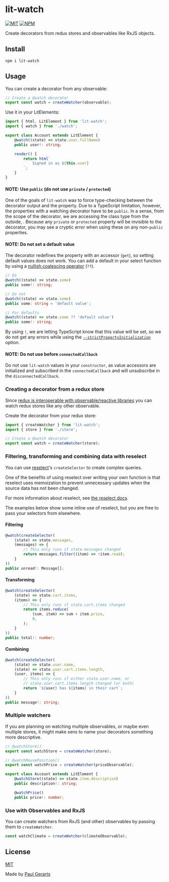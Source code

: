 # lit-watch

[![MIT](https://img.shields.io/github/license/gerarts/lit-watch.svg)](https://github.com/gerarts/lit-watch/blob/master/LICENSE)
[![NPM](https://img.shields.io/npm/v/lit-watch.svg)](https://www.npmjs.com/package/lit-watch)

Create decorators from redux stores and observables like RxJS objects.

## Install

```
npm i lit-watch
```

## Usage

You can create a decorator from any observable:

```ts
// Create a @watch decorator
export const watch = createWatcher(observable);
```

Use it in your LitElements:

```ts
import { html, LitElement } from 'lit-watch';
import { watch } from './watch';

export class Account extends LitElement {
    @watch((state) => state.user.fullName)
    public user!: string;

    render() {
        return html`
            Signed in as ${this.user}
        `;
    }
}
```

#### NOTE: Use `public` (do not use `private` / `protected`)

One of the goals of `lit-watch` was to force type-checking between the decorator output and the property. Due to a TypeScript limitation, however, the properties with a watching decorator have to be `public`. In a sense, from the scope of the decorator, we are accessing the class type from the outside,
. Because any `private` or `protected` property will be invisible to the decorator, you may see a cryptic error when using these on any non-`public` properties.

#### NOTE: Do not set a default value

The decorator redefines the property with an accessor (`get`), so setting default values does not work. You can add a default in your select function by using a [nullish coalescing operator](https://developer.mozilla.org/en-US/docs/Web/JavaScript/Reference/Operators/Nullish_coalescing_operator) (`??`).

```ts
// Do
@watch((state) => state.some)
public some!: string;

// Do not
@watch((state) => state.some)
public some: string = 'default value';

// For defaults
@watch((state) => state.some ?? 'default value')
public some!: string;
```

By using `!`, we are letting TypeScript know that this value will be set, so we do not get any errors while using the [`--strictPropertyInitialization`](https://www.typescriptlang.org/docs/handbook/2/classes.html#--strictpropertyinitialization) option.

#### NOTE: Do not use before `connectedCallback`

Do not use `lit-watch` values in your `constructor`, as value accessors are initialized and subscribed in the `connectedCallback` and will unsubscribe in the `disconnectedCallback`.

### Creating a decorator from a redux store

Since [redux is interoperable with observable/reactive libraries](https://github.com/reduxjs/redux/blob/1d1101a92b6476907728966aa9a2b3c8669d8ece/src/types/store.ts#L216..L222) you can watch redux stores like any other observable.

Create the decorator from your redux store:

```ts
import { createWatcher } from 'lit-watch';
import { store } from './store';

// Create a @watch decorator
export const watch = createWatcher(store);
```

### Filtering, transforming and combining data with reselect

You can use [reselect](https://redux-toolkit.js.org/api/createSelector)'s `createSelector` to create complex queries.

One of the benefits of using reselect over writing your own function is that reselect uses memoization to prevent unnecessary updates when the source data has not been changed.

For more information about reselect, see [the reselect docs](https://github.com/reduxjs/reselect).

The examples below show some inline use of reselect, but you are free to pass your selectors from elsewhere.

#### Filtering

```ts
@watch(createSelector(
    (state) => state.messages,
    (messages) => {
        // This only runs if state.messages changed
        return messages.filter((item) => !item.read);
    }
))
public unread!: Message[];
```

#### Transforming

```ts
@watch(createSelector(
    (state) => state.cart.items,
    (items) => {
        // This only runs if state.cart.items changed
        return items.reduce(
            (sum, item) => sum + item.price,
            0,
        );
    }
))
public total!: number;
```

#### Combining

```ts
@watch(createSelector(
    (state) => state.user.name,
    (state) => state.user.cart.items.length,
    (user, items) => {
        // This only runs if either state.user.name, or
        // state.user.cart.items.length changed (or both)
        return `${user} has ${items} in their cart`;
    }
))
public message!: string;
```

### Multiple watchers

If you are planning on watching multiple observables, or maybe even multiple stores, it might make sens to name your decorators something more descriptive.

```ts
// @watchStore()
export const watchStore = createWatcher(store);

// @watchMousePosition()
export const watchPrice = createWatcher(priceObservable);
```

```ts
export class Account extends LitElement {
    @watchStore((state) => state.item.description)
    public description!: string;

    @watchPrice()
    public price!: number;
```

### Use with Observables and RxJS

You can create watchers from RxJS (and other) observables by passing them to `createWatcher`.

```ts
const watchClimate = createWatcher(climateObservable);
```

## License

[MIT](https://github.com/gerarts/lit-watch/blob/master/LICENSE)

Made by [Paul Gerarts](https://github.com/gerarts)
